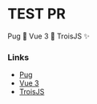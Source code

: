 # TEST PR

Pug 🐶 Vue 3 🚀 TroisJS ✨

### Links

- [Pug](https://pugjs.org/)
- [Vue 3](https://github.com/vuejs/vue-next)
- [TroisJS](https://troisjs.github.io/)
